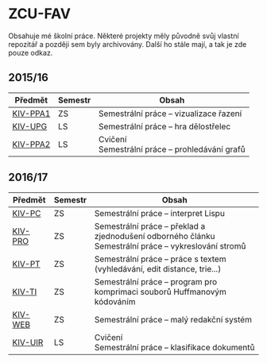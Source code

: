 # ZCU-FAV

Obsahuje mé školní práce.
Některé projekty měly původně svůj vlastní repozitář a později sem byly archivovány. Další ho stále mají, a tak je zde pouze odkaz.

## 2015/16

| Předmět | Semestr | Obsah |
| ---| --- | --- |
| [KIV-PPA1](KIV-PPA1) | ZS | Semestrální práce – vizualizace řazení |
| [KIV-UPG](KIV-UPG)   | LS | Semestrální práce – hra dělostřelec |
| [KIV-PPA2](KIV-PPA2) | LS | Cvičení <br> Semestrální práce – prohledávání grafů |

## 2016/17

| Předmět | Semestr | Obsah |
| ---| --- | --- |
| [KIV-PC](KIV-PC) | ZS | Semestrální práce – interpret Lispu |
| [KIV-PRO](KIV-PRO) | ZS | Semestrální práce – překlad a zjednodušení odborného článku <br> Semestrální práce – vykreslování stromů |
| [KIV-PT](KIV-PT) | ZS | Semestrální práce – práce s textem (vyhledávání, edit distance, trie...) |
| [KIV-TI](KIV-TI) | ZS | Semestrální práce – program pro komprimaci souborů Huffmanovým kódováním |
| [KIV-WEB](KIV-WEB) | ZS | Semestrální práce – malý redakční systém |
| [KIV-UIR](KIV-UIR) | LS | Cvičení <br> Semestrální práce – klasifikace dokumentů |
